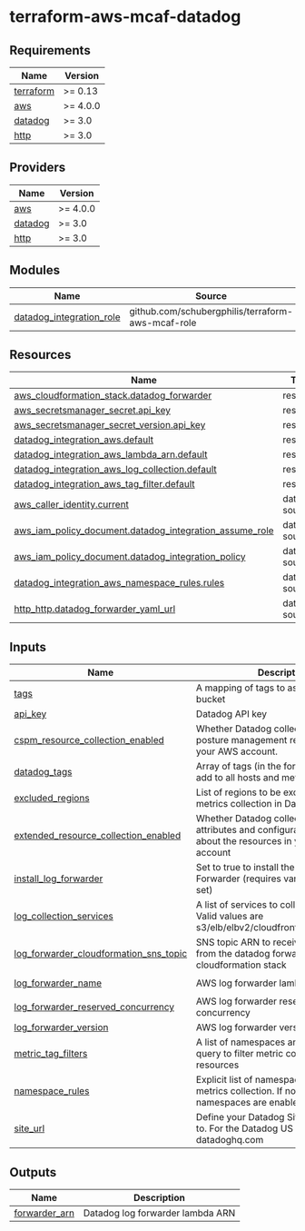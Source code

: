 # terraform-aws-mcaf-datadog

<!-- BEGIN_TF_DOCS -->
## Requirements

| Name | Version |
|------|---------|
| <a name="requirement_terraform"></a> [terraform](#requirement\_terraform) | >= 0.13 |
| <a name="requirement_aws"></a> [aws](#requirement\_aws) | >= 4.0.0 |
| <a name="requirement_datadog"></a> [datadog](#requirement\_datadog) | >= 3.0 |
| <a name="requirement_http"></a> [http](#requirement\_http) | >= 3.0 |

## Providers

| Name | Version |
|------|---------|
| <a name="provider_aws"></a> [aws](#provider\_aws) | >= 4.0.0 |
| <a name="provider_datadog"></a> [datadog](#provider\_datadog) | >= 3.0 |
| <a name="provider_http"></a> [http](#provider\_http) | >= 3.0 |

## Modules

| Name | Source | Version |
|------|--------|---------|
| <a name="module_datadog_integration_role"></a> [datadog\_integration\_role](#module\_datadog\_integration\_role) | github.com/schubergphilis/terraform-aws-mcaf-role | v0.4.0 |

## Resources

| Name | Type |
|------|------|
| [aws_cloudformation_stack.datadog_forwarder](https://registry.terraform.io/providers/hashicorp/aws/latest/docs/resources/cloudformation_stack) | resource |
| [aws_secretsmanager_secret.api_key](https://registry.terraform.io/providers/hashicorp/aws/latest/docs/resources/secretsmanager_secret) | resource |
| [aws_secretsmanager_secret_version.api_key](https://registry.terraform.io/providers/hashicorp/aws/latest/docs/resources/secretsmanager_secret_version) | resource |
| [datadog_integration_aws.default](https://registry.terraform.io/providers/datadog/datadog/latest/docs/resources/integration_aws) | resource |
| [datadog_integration_aws_lambda_arn.default](https://registry.terraform.io/providers/datadog/datadog/latest/docs/resources/integration_aws_lambda_arn) | resource |
| [datadog_integration_aws_log_collection.default](https://registry.terraform.io/providers/datadog/datadog/latest/docs/resources/integration_aws_log_collection) | resource |
| [datadog_integration_aws_tag_filter.default](https://registry.terraform.io/providers/datadog/datadog/latest/docs/resources/integration_aws_tag_filter) | resource |
| [aws_caller_identity.current](https://registry.terraform.io/providers/hashicorp/aws/latest/docs/data-sources/caller_identity) | data source |
| [aws_iam_policy_document.datadog_integration_assume_role](https://registry.terraform.io/providers/hashicorp/aws/latest/docs/data-sources/iam_policy_document) | data source |
| [aws_iam_policy_document.datadog_integration_policy](https://registry.terraform.io/providers/hashicorp/aws/latest/docs/data-sources/iam_policy_document) | data source |
| [datadog_integration_aws_namespace_rules.rules](https://registry.terraform.io/providers/datadog/datadog/latest/docs/data-sources/integration_aws_namespace_rules) | data source |
| [http_http.datadog_forwarder_yaml_url](https://registry.terraform.io/providers/hashicorp/http/latest/docs/data-sources/http) | data source |

## Inputs

| Name | Description | Type | Default | Required |
|------|-------------|------|---------|:--------:|
| <a name="input_tags"></a> [tags](#input\_tags) | A mapping of tags to assign to the bucket | `map(string)` | n/a | yes |
| <a name="input_api_key"></a> [api\_key](#input\_api\_key) | Datadog API key | `string` | `null` | no |
| <a name="input_cspm_resource_collection_enabled"></a> [cspm\_resource\_collection\_enabled](#input\_cspm\_resource\_collection\_enabled) | Whether Datadog collects cloud security posture management resources from your AWS account. | `bool` | `false` | no |
| <a name="input_datadog_tags"></a> [datadog\_tags](#input\_datadog\_tags) | Array of tags (in the form key:value) to add to all hosts and metrics | `list(string)` | `[]` | no |
| <a name="input_excluded_regions"></a> [excluded\_regions](#input\_excluded\_regions) | List of regions to be excluded from metrics collection in Datadog integration | `list(string)` | `[]` | no |
| <a name="input_extended_resource_collection_enabled"></a> [extended\_resource\_collection\_enabled](#input\_extended\_resource\_collection\_enabled) | Whether Datadog collects additional attributes and configuration information about the resources in your AWS account | `bool` | `false` | no |
| <a name="input_install_log_forwarder"></a> [install\_log\_forwarder](#input\_install\_log\_forwarder) | Set to true to install the Datadog Log Forwarder (requires var.api\_key to be set) | `bool` | `false` | no |
| <a name="input_log_collection_services"></a> [log\_collection\_services](#input\_log\_collection\_services) | A list of services to collect logs from. Valid values are s3/elb/elbv2/cloudfront/redshift/lambda. | `list(string)` | `null` | no |
| <a name="input_log_forwarder_cloudformation_sns_topic"></a> [log\_forwarder\_cloudformation\_sns\_topic](#input\_log\_forwarder\_cloudformation\_sns\_topic) | SNS topic ARN to receive stack events from the datadog forwarder cloudformation stack | `list(string)` | `null` | no |
| <a name="input_log_forwarder_name"></a> [log\_forwarder\_name](#input\_log\_forwarder\_name) | AWS log forwarder lambda name | `string` | `"datadog-forwarder"` | no |
| <a name="input_log_forwarder_reserved_concurrency"></a> [log\_forwarder\_reserved\_concurrency](#input\_log\_forwarder\_reserved\_concurrency) | AWS log forwarder reserved concurrency | `number` | `null` | no |
| <a name="input_log_forwarder_version"></a> [log\_forwarder\_version](#input\_log\_forwarder\_version) | AWS log forwarder version to install | `string` | `"latest"` | no |
| <a name="input_metric_tag_filters"></a> [metric\_tag\_filters](#input\_metric\_tag\_filters) | A list of namespaces and a tag filter query to filter metric collection of resources | `map(string)` | `{}` | no |
| <a name="input_namespace_rules"></a> [namespace\_rules](#input\_namespace\_rules) | Explicit list of namespaces to enable for metrics collection. If not specific, default namespaces are enabled | `list(string)` | `[]` | no |
| <a name="input_site_url"></a> [site\_url](#input\_site\_url) | Define your Datadog Site to send data to. For the Datadog US site, set to datadoghq.com | `string` | `"datadoghq.eu"` | no |

## Outputs

| Name | Description |
|------|-------------|
| <a name="output_forwarder_arn"></a> [forwarder\_arn](#output\_forwarder\_arn) | Datadog log forwarder lambda ARN |
<!-- END_TF_DOCS -->
